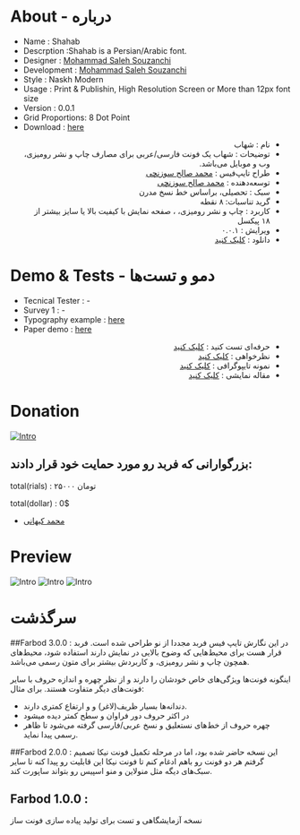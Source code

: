 # About - درباره

- Name : Shahab 
- Descrption :Shahab is a Persian/Arabic font.
- Designer : [Mohammad Saleh Souzanchi](http://github.com/zoghal)
- Development : [Mohammad Saleh Souzanchi](http://github.com/zoghal)
- Style : Naskh Modern
- Usage : Print & Publishin, High Resolution Screen or More than 12px font size
- Version : 0.0.1
- Grid Proportions: 8 Dot Point
- Download : [here](https://github.com/font-store/ShahabFont/releases/latest)

<ul  dir="rtl">

<li>نام : شهاب</li>
<li>توضیحات : شهاب یک فونت فارسی/عربی برای مصارف چاپ  و نشر رومیزی، وب و موبایل می‌باشد.</li>
<li>طراح تایپ‌فیس : <a href="http://github.com/zoghal">محمد صالح سوزنچی</a></li>
<li>توسعه‌دهنده : <a href="http://github.com/zoghal">محمد صالح سوزنچی</a></li>
<li>سبک : تحصیلی، براساس خط نسخ مدرن </li>
<li>گرید تناسبات: ۸ نقطه  </li>
<li>کاربرد : چاپ و نشر رومیزی، ، صفحه نمایش با کیفیت بالا یا سایز بیشتر از ۱۸ پیکسل</li>
<li>ویرایش :  ۰.۰.۱</li>
<li>دانلود : <a href="https://github.com/font-store/ShahabFont/releases/latest">کلیک کنید</a></li>

</ul>





#  Demo & Tests - دمو و تست‌ها

- Tecnical Tester :  -
- Survey 1 : -
- Typography example : [here](http://font-store.github.io/font-farbod/typography-persian.htm)
- Paper demo : [here](http://font-store.github.io/font-farbod/paper-persian.htm)




<ul  dir="rtl">
<li>حرفه‌ای تست کنید : <a href="http://font-store.github.io/font-farbod/online/">کلیک کنید</a></li>
<li>نظرخواهی : <a href="http://font-store.github.io/font-farbod/tests/">کلیک کنید</a></li>
<li>نمونه تایپوگرافی : <a href="http://font-store.github.io/font-farbod/typography-persian.htm">کلیک کنید</a></li>
<li>مقاله نمایشی : <a href="http://font-store.github.io/font-farbod/paper-persian.htm">کلیک کنید</a></li>
</ul>





# Donation

[![Intro](http://font-store.github.io/font-farbod/docs/4.png)](https://www.payping.ir/d/O3ub)


## بزرگوارانی که فربد رو مورد حمایت خود  قرار دادند:


total(rials) : ۲۵۰۰۰ تومان

total(dollar) : 0$


-   [محمد کیهانی](https://twitter.com/1keyhani)




# Preview
![Intro](http://font-store.github.io/font-farbod/docs/1.png)
![Intro](http://font-store.github.io/font-farbod/docs/2.png)
![Intro](http://font-store.github.io/font-farbod/docs/3.png)





# سرگذشت

##Farbod 3.0.0 :
در این نگارش تایپ فیس فربد مجددا از نو طراحی شده است. فربد قرار هست برای  محیط‌هایی که وضوح بالایی در نمایش دارند استفاده شود، محیط‌های همچون چاپ و نشر رومیزی، و کاربردش بیشتر برای متون رسمی می‌باشد.

اینگونه فونت‌ها ویژگی‌های خاص خودشان را دارند و از نظر چهره و اندازه حروف با سایر فونت‌های دیگر متفاوت هستند. برای مثال:

 - دندانه‌ها بسیار ظریف(لاغر) و و ارتفاع کمتری دارند.
 - در اکثر حروف دور فراوان و سطح کمتر دیده میشود
 - چهره حروف از خط‌های نستعلیق و نسخ عربی/فارسی گرفته می‌شود تا ظاهر رسمی پیدا نماید.

 
##Farbod 2.0.0 :
 این نسخه حاضر شده بود، اما در مرحله تکمیل فونت نیکا تصمیم گرفتم هر دو فونت رو باهم ادغام کنم تا فونت نیکا این قابلیت رو پیدا کنه تا سایر سبک‌های دیگه مثل منولاین و منو اسپیس رو  بتواند ساپورت کند.

## Farbod 1.0.0 :
 نسخه آزمایشگاهی  و تست برای تولید پیاده سازی فونت ساز
